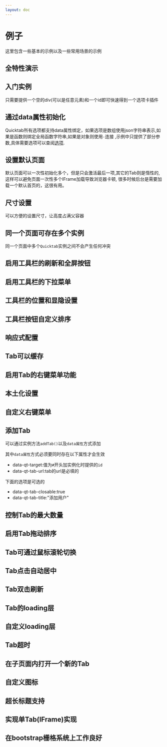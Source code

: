 ```yaml
---
layout: doc
---
```






# 例子

这里包含一些基本的示例以及一些常用场景的示例

## 全特性演示

<ShowCase text="Run"  src="demo/all-features.html"/>


## 入门实例

只需要提供一个空的div(可以是任意元素)和一个id即可快速得到一个选项卡插件


<ShowCase text="Run"  src="demo/base.html"/>

## 通过data属性初始化

Quicktab所有选项都支持data属性绑定，如果选项是数组使用json字符串表示,如果是函数则绑定全局函数字符串,如果是对象则使用`-`连接
,示例中只提供了部分参数,具体需要选项可以查阅[选项](/api/options).

<ShowCase text="Run"  src="demo/attribute.html"/>


## 设置默认页面

默认页面可以一次性初始化多个，但是只会激活最后一项,其它的Tab则是惰性的,这样可以避免页面一次性多个IFrame加载导致浏览器卡顿,
很多时候后台是需要加载一个默认首页的，这很有用。

<ShowCase text="Run" title="默认首页" src="demo/default-page.html"/>


## 尺寸设置

可以方便的设置尺寸，让高度占满父容器

<ShowCase text="Run"  src="demo/height.html"/>


## 同一个页面可存在多个实例

同一个页面中多个`Quicktab`实例之间不会产生任何冲突

<ShowCase text="Run"  src="demo/multiple-instances.html"/>

## 启用工具栏的刷新和全屏按钮

<ShowCase text="Run"  src="demo/toolbar-refresh-fullscreen.html"/>

## 启用工具栏的下拉菜单

<ShowCase text="Run"  src="demo/toolbar-dropdown.html"/>

## 工具栏的位置和显隐设置

<ShowCase text="Run"  src="demo/toolbar-position-hide.html"/>


## 工具栏按钮自定义排序

<ShowCase text="Run"  src="demo/toolbar-sort.html"/>


## 响应式配置

<ShowCase text="Run"  src="demo/responsive.html"/>


## Tab可以缓存

<ShowCase text="Run"  src="demo/tab-remember.html"/>

## 启用Tab的右键菜单功能

<ShowCase text="Run"  src="demo/tab-contextmenu.html"/>

## 本土化设置

<ShowCase text="Run"  src="demo/localization.html"/>

## 自定义右键菜单

<ShowCase text="Run"  src="demo/tab-contextmenu-custom.html"/>

## 添加Tab

可以通过实例方法`addTab()`以及`data属性`方式添加

其中`data属性`方式必须要同时存在以下属性才会生效
- data-qt-target:值为`#`开头加实例化时提供的`id`
- data-qt-tab-url:tab的url是必填的

下面的选项是可选的

- data-qt-tab-closable:true
- data-qt-tab-title:"添加用户"

<ShowCase text="Run"  src="demo/tab-add.html"/>

## 控制Tab的最大数量

<ShowCase text="Run"  src="demo/tab-maxNum.html"/>


## 启用Tab拖动排序

<ShowCase text="Run"  src="demo/tab-dragSort.html"/>

## Tab可通过鼠标滚轮切换

<ShowCase text="Run"  src="demo/tab-mouseWheelSwitch.html"/>

## Tab点击自动居中

<ShowCase text="Run"  src="demo/tab-click-centerActive.html"/>

## Tab双击刷新

<ShowCase text="Run"  src="demo/tab-dbclick.html"/>

## Tab的loading层

<ShowCase text="Run"  src="demo/tab-loading.html"/>

## 自定义loading层

<ShowCase text="Run"  src="demo/tab-loading-templatet.html"/>

## Tab超时

<ShowCase text="Run"  src="demo/tab-timeout.html"/>


## 在子页面内打开一个新的Tab

<ShowCase text="Run"  src="demo/add-tab-in-childPage.html"/>

## 自定义图标

<ShowCase text="Run"  src="demo/icon-custom.html"/>

## 超长标题支持

<ShowCase text="Run"  src="demo/tab-longTitle.html"/>

## 实现单Tab(IFrame)实现

<ShowCase text="Run"  src="demo/single-iframe.html"/>


## 在bootstrap栅格系统上工作良好

<ShowCase text="Run"  src="demo/work-in-grid-system-of-bootstrap.html"/>





